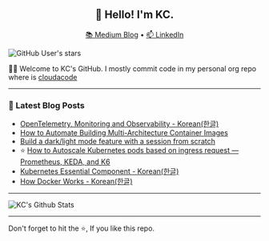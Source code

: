 <h2 align="center">👋 Hello! I'm KC.</h2>
<p align="center">
  <a href="https://blog.cloudacode.com">📚 Medium Blog</a> •
  <a href="https://www.linkedin.com/in/kyungcheol/">📫 LinkedIn</a>
</p>

![GitHub User's stars](https://img.shields.io/github/stars/cloudacode?style=social)

🙋‍♀️ Welcome to KC's GitHub. I mostly commit code in my personal org repo where is [cloudacode](https://github.com/cloudacode)

-----

### 📝 Latest Blog Posts

<!-- BLOG-POST-LIST:START -->
- [OpenTelemetry, Monitoring and Observability - Korean(한글)](https://medium.com/@cloudacode/monitoring의-현재와-미래-그리고-observability-ab7babbc6d28)
- [How to Automate Building Multi-Architecture Container Images](https://blog.cloudacode.com/how-to-automate-building-multi-architecture-container-images-4c57c759cb2c)
- [Build a dark/light mode feature with a session from scratch](https://blog.cloudacode.com/build-a-dark-light-mode-feature-with-a-session-from-scratch-fc371c40dd69)
- ⭐ [How to Autoscale Kubernetes pods based on ingress request — Prometheus, KEDA, and K6](https://medium.com/@cloudacode/how-to-autoscale-kubernetes-pods-based-on-ingress-request-prometheus-keda-and-k6-84ae4250a9f3)
- [Kubernetes Essential Component - Korean(한글)](https://medium.com/@cloudacode/%EC%BF%A0%EB%B2%84%EB%84%A4%ED%8B%B0%EC%8A%A4-%ED%95%84%EC%88%98-%EC%BB%B4%ED%8F%AC%EB%84%8C%ED%8A%B8-%EC%95%84%ED%82%A4%ED%85%8D%EC%B3%90-by-cloudacode-b115930db484)
- [How Docker Works - Korean(한글)](https://blog.cloudacode.com/%EB%8F%84%EC%BB%A4%EB%8A%94-%EB%AC%B4%EC%97%87%EC%9C%BC%EB%A1%9C-%EC%96%B4%EB%96%BB%EA%B2%8C-%EA%B5%AC%EC%84%B1%EB%90%98%EC%96%B4-%EC%9E%88%EC%9D%84%EA%B9%8C-1b2a52ca8d1c)
<!-- BLOG-POST-LIST:END -->

-----

<img align="center" alt="KC's Github Stats" src="https://github-readme-stats.vercel.app/api?username=kcfigaro&count_private=true&show_icons=true&theme=algolia" />

-----
Don't forget to hit the ⭐, If you like this repo.
